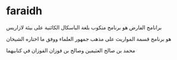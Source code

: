 # faraidh
برانامج الفارض هو برنامج متكوب بلغة الباسكال الكائنية على بيئة لازاريس

هو برنامج قسمة المواريث على مذهب جمهور العلماء ووفق ما اختاره الشيخان

محمد بن صالح العثيمين وصالح بن فوزان الفوزان في كتابيهما
